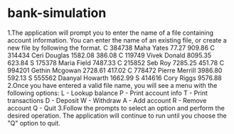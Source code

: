 # bank-simulation
1.The application will prompt you to enter the name of a file containing account information. You can enter the name of an existing file, or create a new file by following the format.
    C	384738		Maha		Yates		77.27	909.86
    C	314434		Ceri		Douglas		1582.08	386.08
    C	119749		Vivek		Donald		8095.35	623.84
    S	175378		Maria		Field		7487.33
    C	215852		Seb		Roy		7285.25	451.78
    C	994201		Gethin		Mcgowan		2728.61	417.02
    C	778472		Pierre		Merrill		3986.80	592.13
    S	555562		Daanyal		Howarth		1662.99
    S	414616		Cory		Riggs		9576.88
2.Once you have entered a valid file name, you will see a menu with the following options:
L - Lookup balance
P - Print account info
T - Print transactions
D - Deposit
W - Withdraw
A - Add account
R - Remove account
Q - Quit
3.Follow the prompts to select an option and perform the desired operation. The application will continue to run until you choose the "Q" option to quit.
